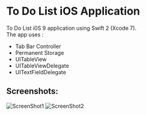 # To Do List iOS Application  
  
To Do List i0S 9 application using Swift 2 (Xcode 7).  
The app uses :
- Tab Bar Controller
- Permanent Storage
- UITableView
- UITableViewDelegate
- UITextFieldDelegate
	
## Screenshots:

![ScreenShot1](https://raw.github.com/RedFish/ToDoList/master/Screenshots/Screenshot_1.png)
![ScreenShot2](https://raw.github.com/RedFish/ToDoList/master/Screenshots/Screenshot_2.png)